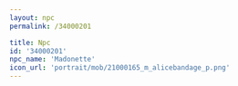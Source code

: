 ```yaml
---
layout: npc
permalink: /34000201

title: Npc
id: '34000201'
npc_name: 'Madonette'
icon_url: 'portrait/mob/21000165_m_alicebandage_p.png'
---
```

